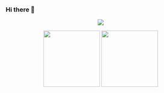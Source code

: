 ### Hi there 👋

<!--
**Tuanzlu/Tuanzlu** is a ✨ _special_ ✨ repository because its `README.md` (this file) appears on your GitHub profile.

Here are some ideas to get you started:

- 🔭 I’m currently working on ...
- 🌱 I’m currently learning ...
- 👯 I’m looking to collaborate on ...
- 🤔 I’m looking for help with ...
- 💬 Ask me about ...
- 📫 How to reach me: ...
- 😄 Pronouns: ...
- ⚡ Fun fact: ...
-->

<p align="center"> 
  <img src="https://profile-counter.glitch.me/Tuanzlu/count.svg" />
</p>

<p align="center">
<img height="150px" src="https://github-readme-stats.vercel.app/api?username=Tuanzlu&show_icons=true&theme=radical" />
<img height="150px" src="https://github-readme-stats.vercel.app/api/top-langs/?username=Tuanzlu&layout=compact&theme=radical" />
</p>


